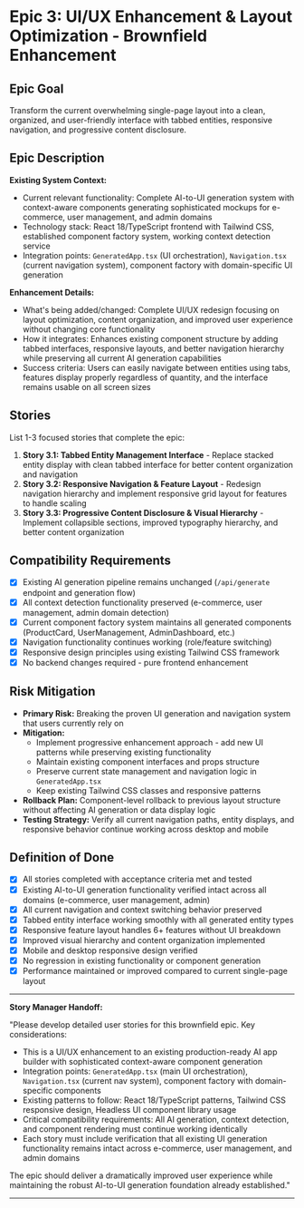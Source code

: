 # Epic 3: UI/UX Enhancement & Layout Optimization - Brownfield Enhancement

## Epic Goal

Transform the current overwhelming single-page layout into a clean, organized, and user-friendly interface with tabbed entities, responsive navigation, and progressive content disclosure.

## Epic Description

**Existing System Context:**

- Current relevant functionality: Complete AI-to-UI generation system with context-aware components generating sophisticated mockups for e-commerce, user management, and admin domains
- Technology stack: React 18/TypeScript frontend with Tailwind CSS, established component factory system, working context detection service
- Integration points: `GeneratedApp.tsx` (UI orchestration), `Navigation.tsx` (current navigation system), component factory with domain-specific UI generation

**Enhancement Details:**

- What's being added/changed: Complete UI/UX redesign focusing on layout optimization, content organization, and improved user experience without changing core functionality
- How it integrates: Enhances existing component structure by adding tabbed interfaces, responsive layouts, and better navigation hierarchy while preserving all current AI generation capabilities
- Success criteria: Users can easily navigate between entities using tabs, features display properly regardless of quantity, and the interface remains usable on all screen sizes

## Stories

List 1-3 focused stories that complete the epic:

1. **Story 3.1: Tabbed Entity Management Interface** - Replace stacked entity display with clean tabbed interface for better content organization and navigation
2. **Story 3.2: Responsive Navigation & Feature Layout** - Redesign navigation hierarchy and implement responsive grid layout for features to handle scaling
3. **Story 3.3: Progressive Content Disclosure & Visual Hierarchy** - Implement collapsible sections, improved typography hierarchy, and better content organization

## Compatibility Requirements

- [x] Existing AI generation pipeline remains unchanged (`/api/generate` endpoint and generation flow)
- [x] All context detection functionality preserved (e-commerce, user management, admin domain detection)
- [x] Current component factory system maintains all generated components (ProductCard, UserManagement, AdminDashboard, etc.)
- [x] Navigation functionality continues working (role/feature switching)
- [x] Responsive design principles using existing Tailwind CSS framework
- [x] No backend changes required - pure frontend enhancement

## Risk Mitigation

- **Primary Risk:** Breaking the proven UI generation and navigation system that users currently rely on
- **Mitigation:**
  - Implement progressive enhancement approach - add new UI patterns while preserving existing functionality
  - Maintain existing component interfaces and props structure
  - Preserve current state management and navigation logic in `GeneratedApp.tsx`
  - Keep existing Tailwind CSS classes and responsive patterns
- **Rollback Plan:** Component-level rollback to previous layout structure without affecting AI generation or data display logic
- **Testing Strategy:** Verify all current navigation paths, entity displays, and responsive behavior continue working across desktop and mobile

## Definition of Done

- [x] All stories completed with acceptance criteria met and tested
- [x] Existing AI-to-UI generation functionality verified intact across all domains (e-commerce, user management, admin)
- [x] All current navigation and context switching behavior preserved
- [x] Tabbed entity interface working smoothly with all generated entity types
- [x] Responsive feature layout handles 6+ features without UI breakdown
- [x] Improved visual hierarchy and content organization implemented
- [x] Mobile and desktop responsive design verified
- [x] No regression in existing functionality or component generation
- [x] Performance maintained or improved compared to current single-page layout

---

**Story Manager Handoff:**

"Please develop detailed user stories for this brownfield epic. Key considerations:

- This is a UI/UX enhancement to an existing production-ready AI app builder with sophisticated context-aware component generation
- Integration points: `GeneratedApp.tsx` (main UI orchestration), `Navigation.tsx` (current nav system), component factory with domain-specific components
- Existing patterns to follow: React 18/TypeScript patterns, Tailwind CSS responsive design, Headless UI component library usage
- Critical compatibility requirements: All AI generation, context detection, and component rendering must continue working identically
- Each story must include verification that all existing UI generation functionality remains intact across e-commerce, user management, and admin domains

The epic should deliver a dramatically improved user experience while maintaining the robust AI-to-UI generation foundation already established."

---